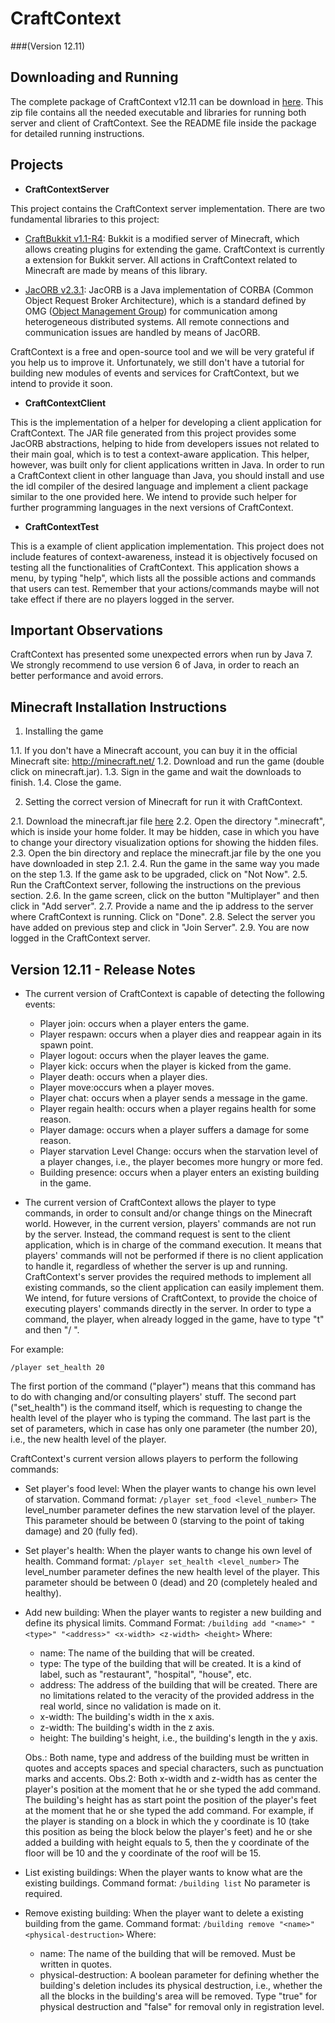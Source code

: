 CraftContext
============
###(Version 12.11)

Downloading and Running
-----------------------

The complete package of CraftContext v12.11 can be download in [here](https://github.com/downloads/carolrizzi/CraftContext/CraftContext.12.11.zip). This zip file contains all the needed executable and libraries for running both server and client of CraftContext. See the README file inside the package for detailed running instructions.

Projects
--------

* **CraftContextServer**

This project contains the CraftContext server implementation. There are two fundamental libraries to this project:

- [CraftBukkit v1.1-R4](http://dl.bukkit.org/downloads/craftbukkit/get/00720_1.1-R4/craftbukkit.jar): Bukkit is a modified server of Minecraft, which allows creating plugins for extending the game. CraftContext is currently a extension for Bukkit server. All actions in CraftContext related to Minecraft are made by means of this library.

- [JacORB v2.3.1](http://www.jacorb.org/releases/2.3.1/jacorb-2.3.1-src.zip): JacORB is a Java implementation of CORBA (Common Object Request Broker Architecture), which is a standard defined by OMG ([Object Management Group](http://www.omg.org/)) for communication among heterogeneous distributed systems. All remote connections and communication issues are handled by means of JacORB.

CraftContext is a free and open-source tool and we will be very grateful if you help us to improve it. Unfortunately, we still don't have a tutorial for building new modules of events and services for CraftContext, but we intend to provide it soon.

* **CraftContextClient**

This is the implementation of a helper for developing a client application for CraftContext. The JAR file generated from this project provides some JacORB abstractions, helping to hide from developers issues not related to their main goal, which is to test a context-aware application. This helper, however, was built only for client applications written in Java. In order to run a CraftContext client in other language than Java, you should install and use the idl compiler of the desired language and implement a client package similar to the one provided here. We intend to provide such helper for further programming languages in the next versions of CraftContext.

* **CraftContextTest**

This is a example of client application implementation. This project does not include features of context-awareness, instead it is objectively focused on testing all the functionalities of CraftContext. This application shows a menu, by typing "help", which lists all the possible actions and commands that users can test. Remember that your actions/commands maybe will not take effect if there are no players logged in the server.

Important Observations
----------------------

CraftContext has presented some unexpected errors when run by Java 7. We strongly recommend to use version 6 of Java, in order to reach an better performance and avoid errors.


Minecraft Installation Instructions
-----------------------------------

1. Installing the game

1.1. If you don't have a Minecraft account, you can buy it in the official Minecraft site: http://minecraft.net/
1.2. Download and run the game (double click on minecraft.jar).
1.3. Sign in the game and wait the downloads to finish.
1.4. Close the game.

2. Setting the correct version of Minecraft for run it with CraftContext.

2.1. Download the minecraft.jar file [here](https://github.com/downloads/carolrizzi/CraftContext/minecraft.jar)
2.2. Open the directory ".minecraft", which is inside your home folder. It may be hidden, case in which you have to change your directory visualization options for showing the hidden files.
2.3. Open the bin directory and replace the minecraft.jar file by the one you have downloaded in step 2.1.
2.4. Run the game in the same way you made on the step 1.3. If the game ask to be upgraded, click on "Not Now".
2.5. Run the CraftContext server, following the instructions on the previous section.
2.6. In the game screen, click on the button "Multiplayer" and then click in "Add server".
2.7. Provide a name and the ip address to the server where CraftContext is running. Click on "Done".
2.8. Select the server you have added on previous step and click in "Join Server".
2.9. You are now logged in the CraftContext server.

Version 12.11 - Release Notes
-----------------------------
                            
* The current version of CraftContext is capable of detecting the following events:

	- Player join: occurs when a player enters the game.
	- Player respawn: occurs when a player dies and reappear again in its spawn point.
	- Player logout: occurs when the player leaves the game.
	- Player kick: occurs when the player is kicked from the game.
	- Player death: occurs when a player dies.
	- Player move:occurs when a player moves.
	- Player chat: occurs when a player sends a message in the game.
	- Player regain health: occurs when a player regains health for some reason.
	- Player damage: occurs when a player suffers a damage for some reason.
	- Player starvation Level Change: occurs when the starvation level of a player changes, i.e., the player becomes more hungry or more fed.
	- Building presence: occurs when a player enters an existing building in the game.
	
	
* The current version of CraftContext allows the player to type commands, in order to consult and/or change things on the Minecraft world. However, in the current version, players' commands are not run by the server. Instead, the command request is sent to the client application, which is in charge of the command execution. It means that players' commands will not be performed if there is no client application to handle it, regardless of whether the server is up and running. CraftContext's server provides the required methods to implement all existing commands, so the client application can easily implement them. We intend, for future versions of CraftContext, to provide the choice of executing players' commands directly in the server.
In order to type a command, the player, when already logged in the game, have to type "t" and then "/<command-type> <command> <parameters>".

For example:

`/player set_health 20`

The first portion of the command ("player") means that this command has to do with changing and/or consulting players' stuff. The second part ("set_health") is the command itself, which is requesting to change the health level of the player who is typing the command. The last part is the set of parameters, which in case has only one parameter (the number 20), i.e., the new health level of the player.

CraftContext's current version allows players to perform the following commands:

- Set player's food level: When the player wants to change his own level of starvation. Command format:
	`/player set_food <level_number>`
	The level_number parameter defines the new starvation level of the player. This parameter should be between 0 (starving to the point of taking damage) and 20 (fully fed).

- Set player's health: When the player wants to change his own level of health. Command format:
	`/player set_health <level_number>`
	The level_number parameter defines the new health level of the player. This parameter should be between 0 (dead) and 20 (completely healed and healthy).
	
- Add new building: When the player wants to register a new building and define its physical limits. Command Format:
	`/building add "<name>" "<type>" "<address>" <x-width> <z-width> <height>`
	Where:
	- name: The name of the building that will be created.
	- type: The type of the building that will be created. It is a kind of label, such as "restaurant", "hospital", "house", etc.
	- address: The address of the building that will be created. There are no limitations related to the veracity of the provided address in the real world, since no validation is made on it.
	- x-width: The building's width in the x axis.
	- z-width: The building's width in the z axis.
	- height: The building's height, i.e., the building's length in the y axis.
	
	Obs.: Both name, type and address of the building must be written in quotes and accepts spaces and special characters, such as punctuation marks and accents.
	Obs.2: Both x-width and z-width has as center the player's position at the moment that he or she typed the add command. The building's height has as start point the position of the player's feet at the moment that he or she typed the add command. For example, if the player is standing on a block in which the y coordinate is 10 (take this position as being the block below the player's feet) and he or she added a building with height equals to 5, then the y coordinate of the floor will be 10 and the y coordinate of the roof will be 15.
	
- List existing buildings: When the player wants to know what are the existing buildings. Command format:
	`/building list`
	No parameter is required.
	
- Remove existing building: When the player want to delete a existing building from the game. Command format:
	`/building remove "<name>" <physical-destruction>`
	Where:
	- name: The name of the building that will be removed. Must be written in quotes.
	- physical-destruction: A boolean parameter for defining whether the building's deletion includes its physical destruction, i.e., whether the all the blocks in the building's area will be removed. Type "true" for physical destruction and "false" for removal only in registration level.
                            


